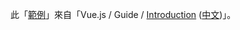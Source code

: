 
此「[範例](https://foreachsam.github.io/book-lang-javascript-vue/example/vuejs-doc-ex/vue_guide_introduction/ex_007)」來自「Vue.js / Guide / [Introduction](https://vuejs.org/v2/guide/index.html) ([中文](https://cn.vuejs.org/v2/guide/index.html))」。
